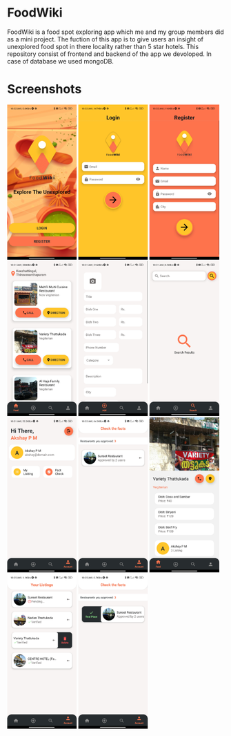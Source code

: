 # FoodWiki
FoodWiki is a food spot exploring app which me and my group members did as a mini project. The fuction of this app is to give users an insight of unexplored food spot in there locality rather than 5 star hotels.
This repository consist of frontend and backend of the app we devoloped.
In case of database we used mongoDB.

# Screenshots

<img src="https://github.com/imakshaypm/FoodWiki/blob/main/Frontend/Screenshots/Welcome%20Screen.jpg?raw=true" width="32%">    <img src="https://github.com/imakshaypm/FoodWiki/blob/main/Frontend/Screenshots/Login%20Screen.jpg?raw=true" width="32%">     <img src="https://github.com/imakshaypm/FoodWiki/blob/main/Frontend/Screenshots/Register%20Screen.jpg?raw=true" width="32%">     <img src="https://github.com/imakshaypm/FoodWiki/blob/main/Frontend/Screenshots/Home%20Screen.jpg?raw=true" width="32%">     <img src="https://github.com/imakshaypm/FoodWiki/blob/main/Frontend/Screenshots/Add%20Screen.jpg?raw=true" width="32%">     <img src="https://github.com/imakshaypm/FoodWiki/blob/main/Frontend/Screenshots/Search%20Screen.jpg?raw=true" width="32%">     <img src="https://github.com/imakshaypm/FoodWiki/blob/main/Frontend/Screenshots/Profile%20Screen.jpg?raw=true" width="32%">     <img src="https://github.com/imakshaypm/FoodWiki/blob/main/Frontend/Screenshots/Cheak%20Facts%20Screen.jpg?raw=true" width="32%">     <img src="https://github.com/imakshaypm/FoodWiki/blob/main/Frontend/Screenshots/Hotel%20Details%20Screen.jpg?raw=true" width="32%">     <img src="https://github.com/imakshaypm/FoodWiki/blob/main/Frontend/Screenshots/Hotel%20Delete%20Action.jpg?raw=true" width="32%">     <img src="https://github.com/imakshaypm/FoodWiki/blob/main/Frontend/Screenshots/Approve%20Action.jpg?raw=true" width="32%">   
